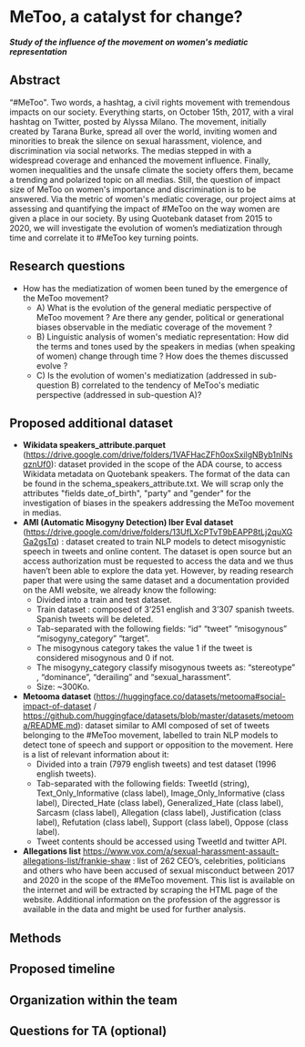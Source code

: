 # MeToo, a catalyst for change?
___Study of the influence of the movement on women's mediatic representation___
## Abstract
“#MeToo". Two words, a hashtag, a civil rights movement with tremendous impacts on our society. Everything starts, on October 15th, 2017, with a viral hashtag on Twitter, posted by Alyssa Milano. The movement, initially created by Tarana Burke, spread all over the world, inviting women and minorities to break the silence on sexual harassment, violence, and discrimination via social networks. The medias stepped in with a widespread coverage and enhanced the movement influence. Finally, women inequalities and the unsafe climate the society offers them, became a trending and polarized topic on all medias. Still, the question of impact size of MeToo on women's importance and discrimination is to be answered. Via the metric of women's mediatic coverage, our project aims at assessing and quantifying the impact of #MeToo on the way women are given a place in our society. By using Quotebank dataset from 2015 to 2020, we will investigate the evolution of women’s mediatization through time and correlate it to #MeToo key turning points.

## Research questions
* How has the mediatization of women been tuned by the emergence of the MeToo movement?
    * A) What is the evolution of the general mediatic perspective of MeToo movement ? Are there any gender, political or generational biases observable in the mediatic coverage of the movement ? 
    * B) Linguistic analysis of women's mediatic representation: How did the terms and tones used by the speakers in medias (when speaking of women) change through time ? How does the themes discussed evolve ? 
    * C) Is the evolution of women's mediatization (addressed in sub-question B) correlated to the tendency of MeToo's mediatic perspective (addressed in sub-question A)? 

## Proposed additional dataset
*  **Wikidata speakers_attribute.parquet** (https://drive.google.com/drive/folders/1VAFHacZFh0oxSxilgNByb1nlNsqznUf0): dataset provided in the scope of the ADA course, to access Wikidata metadata on Quotebank speakers. The format of the data can be found in the schema_speakers_attribute.txt. We will scrap only the attributes "fields date_of_birth", "party" and "gender" for the investigation of biases in the speakers addressing the MeToo movement in medias.
*  **AMI (Automatic Misogyny Detection) Iber Eval dataset** (https://drive.google.com/drive/folders/13UfLXcPTvT9bEAPP8tLj2quXGGa2gsTq) : dataset created to train NLP models to detect misogynistic speech in tweets and online content. The dataset is open source but an access authorization must be requested to access the data and we thus haven’t been able to explore the data yet. However, by reading research paper that were using the same dataset and a documentation provided on the AMI website, we already know the following:
    * Divided into a train and test dataset.
    * Train dataset : composed of 3’251 english and 3’307 spanish tweets. Spanish tweets will be deleted.
    * Tab-separated with the following fields: “id” “tweet” “misogynous” “misogyny_category” “target”.
    * The misogynous category takes the value 1 if the tweet is considered misogynous and 0 if not.
    * The misogyny_category classify misogynous tweets as: “stereotype” , “dominance”, “derailing” and “sexual_harassment”.
    * Size: ~300Ko.
* **Metooma dataset** (https://huggingface.co/datasets/metooma#social-impact-of-dataset / https://github.com/huggingface/datasets/blob/master/datasets/metooma/README.md): dataset similar to AMI composed of set of tweets belonging to the #MeToo movement, labelled to train NLP models to detect tone of speech and support or opposition to the movement. Here is a list of relevant information about it:
    *  Divided into a train (7979 english tweets) and test dataset (1996 english tweets).
    * Tab-separated with the following fields: TweetId (string), Text_Only_Informative (class label), Image_Only_Informative (class label), Directed_Hate (class label), Generalized_Hate (class label), Sarcasm (class label), Allegation (class label), Justification (class label), Refutation (class label), Support (class label), Oppose (class label).
    * Tweet contents should be accessed using TweetId and twitter API.
* **Allegations list** https://www.vox.com/a/sexual-harassment-assault-allegations-list/frankie-shaw : list of 262 CEO’s, celebrities, politicians and others who have been accused of sexual misconduct between 2017 and 2020 in the scope of the #MeToo movement. This list is available on the internet and will be extracted by scraping the HTML page of the website. Additional information on the profession of the aggressor is available in the data and might be used for further analysis. 

## Methods


## Proposed timeline

## Organization within the team
## Questions for TA (optional)


